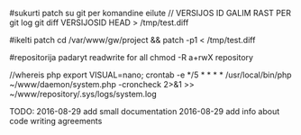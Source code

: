 

#sukurti patch su git per komandine eilute // VERSIJOS ID GALIM RAST PER git log
git diff VERSIJOSID HEAD > /tmp/test.diff

#ikelti patch
cd /var/www/gw/project && patch  -p1 < /tmp/test.diff

#repositorija padaryt readwrite for all
chmod -R a+rwX repository

//whereis php
export VISUAL=nano; crontab -e
*/5 * * * * /usr/local/bin/php ~/www/daemon/system.php -croncheck 2>&1 >> ~/www/repository/.sys/logs/system.log

TODO:
 2016-08-29 add small documentation
 2016-08-29 add info about code writing agreements